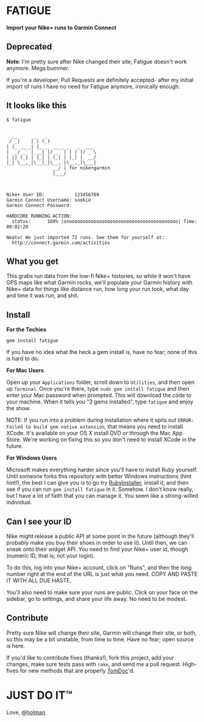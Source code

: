 # FATIGUE
**Import your Nike+ runs to Garmin Connect**

## Deprecated

**Note**: I'm pretty sure after Nike changed their site, Fatigue doesn't work
anymore. Mega bummer.

If you're a developer, Pull Requests are definitely accepted- after my initial
import of runs I have no need for Fatigue anymore, ironically enough.

## It looks like this

    $ fatigue


      __      _   _                  
     / _|    | | (_)                 
    | |_ __ _| |_ _  __ _ _   _  ___ 
    |  _/ _` | __| |/ _` | | | |/ _ \
    | || (_| | |_| | (_| | |_| |  __/
    |_| \__,_|\__|_|\__, |\__,_|\___|
                     __/ | for nike+garmin
                     |___/               



    Nike+ User ID:           123456789
    Garmin Connect Username: sookie
    Garmin Connect Password: 

    HARDCORE RUNNING ACTION: 
      status:      100% |oooooooooooooooooooooooooooooooooooooooooo| Time: 00:02:20

    Neato! We just imported 72 runs. See them for yourself at:
      http://connect.garmin.com/activities

## What you get

This grabs run data from the low-fi Nike+ histories, so while it won't have GPS
maps like what Garmin rocks, we'll populate your Garmin history with Nike+ data
for things like distance run, how long your run took, what day and time it was
run, and shit.

## Install

**For the Techies**

    gem install fatigue

If you have no idea what the heck a gem install is, have no fear; none of this
is hard to do.

**For Mac Users**

Open up your `Applications` folder, scroll down to `Utilities`, and then open
up `Terminal`. Once you're there, type `sudo gem install fatigue` and then
enter your Mac password when prompted. This will download the code to your
machine. When it tells you "3 gems installed", type `fatigue` and enjoy the
show.

NOTE: If you run into a problem during installation where it spits out `ERROR:
Failed to build gem native extension`, that means you need to install XCode.
It's available on your OS X install DVD or through the Mac App Store. We're
working on fixing this so you don't need to install XCode in the future.

**For Windows Users**

Microsoft makes everything harder since you'll have to install Ruby yourself.
Until someone forks this repository with better Windows instructions (hint
hint!), the best I can give you is to go try
[RubyInstaller](http://rubyinstaller.org), install it, and then see if you can
run `gem install fatigue` in it. Somehow. I don't know really, but I have a lot
of faith that you can manage it. You seem like a strong-willed individual.

## Can I see your ID

Nike might release a public API at some point in the future (although they'll
probably make you buy their shoes in order to use it). Until then, we can sneak
onto their widget API. You need to find your Nike+ user id, though (numeric ID,
that is; not your login).

To do this, log into your Nike+ account, click on "Runs", and then the long
number right at the end of the URL is just what you need. COPY AND PASTE IT
WITH ALL DUE HASTE.

You'll also need to make sure your runs are public. Click on your face on the
sidebar, go to settings, and share your life away. No need to be modest.

## Contribute

Pretty sure Nike will change their site, Garmin will change their site, or
both, so this may be a bit unstable, from time to time. Have no fear; open
source is here.

If you'd like to contribute fixes (thanks!), fork this project, add your
changes, make sure tests pass with `rake`, and send me a pull request.
High-fives for new methods that are properly [TomDoc](http://tomdoc.org)'d.

# JUST DO IT™
Love, @[holman](http://twitter.com/holman).
